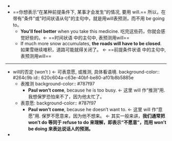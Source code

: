 -
- ==你想表示“在某种前提条件下, 某事才会发生”的情况, 要用 will.==
  所以，在带有"条件"或"时间状语从句"的主句中，就是用will表预测，而不用 be going to。
	- **You'll feel better** when you take this medicine. 吃完这些药，你就会感觉好些的。<- ==时间状语 中的主句中, 表预测用will==
	- If much more snow accumulates, **the roads will have to be closed**. 如果雪继续堆积，道路可能就得关闭了。 <- ==前提条件状语 中的主句中, 表预测用will==
- ---
- will的否定 (won’t ) ← 可表意愿, 或推测, 具体看语境.
  background-color:: #264c9b
  id:: 620c604a-c63e-40bf-be80-af01b8b5885e
	- 表推测
	  background-color:: #787f97
		- **Paul won’t come**, because he is too busy. ← 这里 will 作“推测”用. 我想保罗恐怕来不了，因为他太忙了。
	- 表意愿:
	  background-color:: #787f97
		- **Paul won’t come**, because he doesn’t want to. ← 这里 will 作“意愿”用. 保罗不愿意来，因为他不想来。
		  ← 其实一般来讲，**我们通常把 won’t do 等同于 refuse to do 来理解，即表示“不愿意”，而用 won’t be doing 来表达说话人的预测。**
-